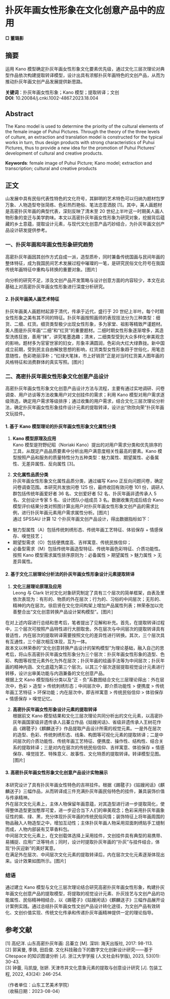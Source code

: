 # 扑灰年画女性形象在文化创意产品中的应用

**□ 董璐影**

## 摘要

运用 Kano 模型确定扑灰年画女性形象文化要素优先级，通过文化三层次理论对典型作品依次构建提取转译模型，设计出具有浓郁扑灰年画特色的文创产品，从而为推动扑灰年画文创产品发展提供新思路。

**关键词**：扑灰年画女性形象；Kano 模型；提取转译；文创  
**DOI**: 10.20084/j.cnki.1002-4867.2023.18.004

## Abstract

The Kano model is used to determine the priority of the cultural elements of the female image of Puhui Pictures. Through the theory of the three levels of culture, an extraction and translation model is constructed for the typical works in turn, thus design products with strong characteristics of Puhui Pictures, thus to provide a new idea for the promotion of Puhui Pictures' development of cultural and creative products.

**Keywords**: female image of Puhui Picture; Kano model; extraction and transcription; cultural and creative products

## 正文

山发展中具有民俗代表性特色的文化符号，其鲜明的艺术特色可以归纳为题材包罗万象、人物造型夸张简练、色彩热烈艳俗、笔法恣意洒脱 [1]。其中，美人画题材是高密扑灰年画的典型代表，深刻反映了清末至 20 世纪上半叶这一时期美人画人物形象的变迁与美学韵味。本文以高密扑灰年画女性形象为研究对象，挖掘背后蕴藏的乡土意蕴，提取设计元素，与现代文化创意产品巧妙结合，为扑灰年画文创产品设计研发提供参考。

### 一、扑灰年画和年画女性形象研究趋势

高密扑灰年画因其创作方式自成一派，造型质朴，同时兼备传统国画与民间年画的整体特征，成为我国民间艺术发展过程中璀璨的一笔，是研究民俗文化符号在我国传统年画特征中重构与转换的重要对象。[图片]

向分析的研究不足，涉及文创产品开发策略与设计创意方面的内容较少，本文在此基础上对高密扑灰年画女性形象进行深度分析研究。

#### 2. 扑灰年画美人画艺术特征

扑灰年画美人画题材起源于清代，传承于近代，盛行于 20 世纪上半叶。每个时期女性形象之美有其不同的特征。扑灰年画按照画师的表现技法分为三种类型：细货、二细、红货。细货类型极少出现女性形象，多为家堂、祖影等精致严谨题材。美人图是扑灰年画“二细”和“红货”的重要题材。二细时期女性形象逐渐增多，其造型洗练狂放，善用“抹”，讲究笔墨逸趣；清末，二细类型受到大众多样化审美观念的影响，题材多为官宦世家的妇女，形象丰满圆润，色彩向大红大绿靠拢。新中国成立前期，受到民主自由解放思想的影响，红货类型女性形象趋于世俗化，用笔恣意随性，色彩艳丽淳朴；“红绿大笔抹，市上好销货”正是对当时红货美人图年画的风格特征和消费群体的真实写照。[图片]

### 二、高密扑灰年画女性形象文化创意产品设计

高密扑灰年画女性形象文化创意产品设计方法与流程，主要有通过实地调研、问卷调查、用户访谈等方法收集用户对文创挂件的需求；利用 Kano 模型对用户需求逐级筛选，确定用户需求等级排序；通过收集的用户需求，结合文化三层次理论分析法，确定扑灰年画女性形象挂件设计元素的提取转译，设计出“欣欣向荣”扑灰年画文玩挂件。

#### 1. 基于 Kano 模型理论的扑灰年画女性形象文化属性分类

1) **Kano 模型原理及应用**  
Kano 模型是狩野纪昭（Noriaki Kano）提出的对用户需求分类和优先排序的工具，从既定产品品质要素中分析出用户满意度相关性最高的要素。Kano 模型按照产品和服务的质量特性分为五种类型：魅力属性、期望属性、必备属性、无差异属性、反向属性 [3]。

2) **文化属性品质分类**  
扑灰年画女性形象文化属性品质分类，通过编写 Kano 正反向问题问卷，确定问卷调查范围。本研究共发放问卷 125 份，最终收回有效问卷 101 份，调研人群包括传统年画爱好者 36 名、文创爱好者 52 名、扑灰年画非遗传承人 5 名、文创设计专家 5 名、设计团队小组成员 3 名。数据收集完成后结合 Kano 模型评价结果分类对照图计算出用户对扑灰年画女性形象文创产品的需求比例，进行扑灰年画元素用户需求属性分析。[图片]  
通过 SPSSAU 计算 12 个扑灰年画文创产品设计，得出数据指标如下：  
- 魅力型属性（A）包括传统刺绣形态、传统年画工艺特征、体验保存 + 情感保存、嗅觉技艺；  
- 期望型需求（O）包括便携度高、吉祥寓意、传统民族信仰；  
- 必备型需求（M）包括传统年画造型特征、传统年画色彩特征、介质功能性。  
按照 Kano 模型需求属性排序原则为：必备属性 > 期望属性 > 魅力属性 > 无差异属性。

#### 2. 基于文化三层理论分析法的扑灰年画女性形象设计元素提取转译

1) **文化三层理论原理及应用**  
Leong 与 Clark 针对文化对象研究制定了具有三个层次的简单框架，由表及里依次表现为：有形的、物质的外在层次；行为的、习俗的中间层次；无形的、精神的内在层次。徐启贤在文化空间构架上增加产品属性列表；林荣泰加以完善整合出“文化创意转换产品设计架构模型”。[图片]

在对上述内容进行总结和思考后，笔者提出了见解和补充。首先，在提取转译过程中，三个层次可按照产品特性进行大胆取舍。外在层次与中间层次的提取转译具有普适性，内在层次的提取转译需要按照文化的差异性进行转换。其次，三个层次具有互通性，三个层次相互体现，互为一体。  
故本文以林荣泰的“文化创意转换产品设计的架构模型”为理论基础，融入自己的思考后，将山东高密扑灰年画女性形象分为三个层次：扑灰年画女性形象的造型、色彩、构图等视觉元素外化为外在层次；扑灰年画的绘画手法等为中间层次；扑灰年画的精神内涵、文化底蕴为第三个层次。以其三个层次逐层提取视觉设计元素进行转移，设计出审美功能与内涵兼备的文化创意产品。  
根据上文 Kano 模型指标分类以及“正 - 负”系数图结合文化三层理论得出：外在层次中，色彩 > 造型 > 传统刺绣形态；中间层次中，即介质功能性 > 便携度 > 传统年画工艺特征 > 环保功能；内在层次中，即吉祥寓意 > 传统民俗信仰 > 体验保存 + 情感保存 > 嗅觉记忆。

2) **高密扑灰年画女性形象设计元素的提取转译**  
根据前文 Kano 模型结果和文化三层次理论共同分析出的文化元素，以高密扑灰年画国家级非遗传承人吕蓁立作品《姑嫂闲话》、省级非遗传承人王树花作品《踢毽子》《麒麟送子》作品提取产品设计所需的视觉元素。一是外在层次的造型、色彩、传统刺绣形态、线条、构图等可视化元素的提取转译；二是中间层次的介质功能性、传统年画工艺特征、便携度、操作性、结构性、结合关系的提取转译；三是对内在层次的传统民俗信仰、吉祥寓意、体验保存 + 情感保存、嗅觉技艺、特殊意义、故事性、文化特质的提取转译。转译模型见图。[图片]

#### 3. 高密扑灰年画女性形象文化创意产品设计实物展示

本研究设计了具有扑灰年画女性特色的吉祥挂件。根据《踢毽子》《姑嫂闲话》《麒麟送子》三幅作品，从而转译成三件充满扑灰年画民俗特色的挂件，兼具装饰价值与传承精神。  
外在层次文化元素上，主体人物保留年画意蕴，对其造型进行进一步提取简化，使得整体造型更加憨厚可爱，进一步迎合当下人们的审美观念；色彩采用扑灰年画象征性的紫、绿、黑，充分体现扑灰年画的传统民俗风情；装饰特征上将年画周围的物品融入人物造型之中，增加互动性；主体扑灰年画人物采用双面刺绣贴手工缝制而成，人物内部装有艾草香料包。  
中间层次文化元素上，在文创载体选择上采用挂件，文创挂件具有典型的易携带、易捕捉、应用广泛等特点；同时，设计时提取扑灰年画的“扑灰”与挂件结合，体现“扑灰迎新”的美好寓意。  
在满足外在层次、中间层次文化元素的提取转译后，内在层次文化元素逐渐体现出来。设计效果如图所示。[图片]

### 结语

通过建立 Kano 模型与文化三层次理论结合研究高密扑灰年画女性形象，构建扑灰年画文化创意产品的提取模型，将提取的视觉设计元素、扑灰技艺与文创产品的功能属性、民俗精神相结合，以《踢毽子》《姑嫂闲话》《麒麟送子》三幅作品展开设计案例实践。通过总结扑灰年画女性文创产品设计转化途径，为文创产品有效转化、文创价值实现、传统文化传承和传递扑灰年画精神提供一定的理论指导。

## 参考文献

[1] 高纪洋. 山东高密扑灰年画: 吕蓁立 [M]. 深圳: 海天出版社, 2017: 98-113.  
[2] 郭寅曼, 季铁, 田启俊. 文化科技融合下的数字文化创新设计研究——基于 Citespace 的知识图谱分析 [J]. 浙江大学学报 (人文社会科学版), 2023, 53(01): 30-43.  
[3] 钟蕾, 马凯旋, 张妍. 天津市井文化意象元素的提取与创意设计研究 [J]. 包装工程, 2022, 43(24): 246-254.

（作者单位：山东工艺美术学院）  
（收稿日期：2023-08-04）
